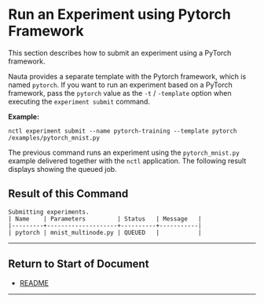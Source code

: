 # Run an Experiment using Pytorch Framework

This section describes how to submit an experiment using a PyTorch framework.


Nauta provides a separate template with the Pytorch framework, which is named `pytorch`. If you want to run an experiment based on a PyTorch framework, pass the `pytorch` value as the `-t` / `-template` option when executing the `experiment submit` command.

 **Example:** 

```
nctl experiment submit --name pytorch-training --template pytorch /examples/pytorch_mnist.py
```

The previous command runs an experiment using the `pytorch_mnist.py` example delivered together with the `nctl` application. The following result displays showing the queued job.

## Result of this Command 

 ```
Submitting experiments.   
| Name    | Parameters         | Status   | Message   |
|---------+--------------------+----------+-----------|
| pytorch | mnist_multinode.py | QUEUED   |           |

```

 ----------------------

 ## Return to Start of Document

 * [README](../README.md)
----------------------

